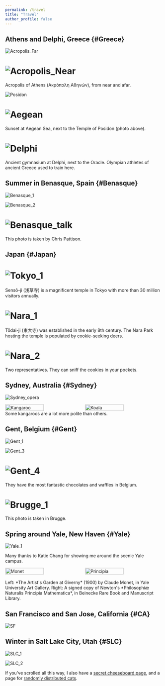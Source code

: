 ```yaml
---
permalink: /travel
title: "Travel"
author_profile: false
---
```


<!-- This page is under construction, check back later! -->

## Athens and Delphi, Greece {#Greece}

![Acropolis_Far](/images/Greece/Acropolis_1.jpeg)  

![Acropolis_Near](/images/Greece/Acropolis_2.jpeg)  
=========================
Acropolis of Athens (Ακρόπολη Αθηνών), from near and afar. 

![Posidon](/images/Greece/Temple_of_Posidon.jpeg)  

![Aegean](/images/Greece/Aegean.jpeg)  
=========================
Sunset at Aegean Sea, next to the Temple of Posidon (photo above). 

![Delphi](/images/Greece/Delphi.jpeg)  
=========================
Ancient gymnasium at Delphi, next to the Oracle. Olympian athletes of ancient Greece used to train here. 

<!-- <div style="display: flex; justify-content: center; gap: 10px;">
    <img src="/images/Greece/Temple_of_Posidon.jpeg" alt="Temple of Posidon" style="width: 50%;">
    <img src="/images/Greece/Aegean.jpeg" alt="Sunset at Aegean" style="width: 50%;">
</div>   -->


## Summer in Benasque, Spain {#Benasque}

![Benasque_1](/images/Benasque_1.jpg)  

![Benasque_2](/images/Benasque_2.jpg)

![Benasque_talk](/images/Benasque_Talk.jpeg)  
=========================
This photo is taken by Chris Pattison.

## Japan {#Japan}

![Tokyo_1](/images/Tokyo_1.jpg)
=========================
Sensō-ji (浅草寺) is a magnificent temple in Tokyo with more than 30 million visitors annually.

![Nara_1](/images/Nara_1.jpg)
=========================
Tōdai-ji (東大寺) was established in the early 8th century. The Nara Park hosting the temple is populated by cookie-seeking deers.

![Nara_2](/images/Nara_2.jpg)
=========================
Two representatives. They can sniff the cookies in your pockets. 

## Sydney, Australia {#Sydney}

![Sydney_opera](/images/Sydney_opera.jpg)

<div style="display: flex; justify-content: center; gap: 10px;">
    <img src="/images/kangaroo.jpg" alt="Kangaroo" style="width: 50%;">
    <img src="/images/koala.jpg" alt="Koala" style="width: 50%;">
</div>  
Some kangaroos are a lot more polite than others.

## Gent, Belgium {#Gent}

![Gent_1](/images/Gent_1_v2.JPG)

<!-- ![Gent_2](/images/Gent_2.JPG) -->

![Gent_3](/images/Gent_3.JPG)

![Gent_4](/images/Gent_4_v2.JPG)
=========================
They have the most fantastic chocolates and waffles in Belgium.

![Brugge_1](/images/Brugge_1.JPG)
=========================
This photo is taken in Brugge.

## Spring around Yale, New Haven {#Yale}

<!-- ![Yale_2](/images/Yale_2.jpg) -->

![Yale_1](/images/Yale_1.jpg)

Many thanks to Katie Chang for showing me around the scenic Yale campus.

<div style="display: flex; justify-content: center; gap: 10px;">
    <img src="/images/Monet_Garden.jpg" alt="Monet" style="width: 50%;">
    <img src="/images/Newton_Principia.jpg" alt="Principia" style="width: 50%;">
</div>  
<br/>
Left: *The Artist's Garden at Giverny* (1900) by Claude Monet, in Yale University Art Gallery. 
Right: A signed copy of Newton's *Philosophiæ Naturalis Principia Mathematica*, in Beinecke Rare Book and Manuscript Library. 

## San Francisco and San Jose, California {#CA}

![SF](/images/SanFrancisco/Palace_of_Fine_arts.jpeg)

## Winter in Salt Lake City, Utah {#SLC}

![SLC_1](/images/SLC_1.jpg)

![SLC_2](/images/SLC_2.jpg)

If you've scrolled all this way, I also have a [secret cheeseboard page](/cheeseboards), and a page for [randomly distributed cats](/cats).